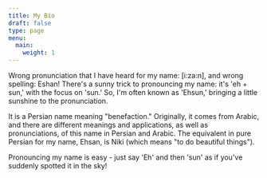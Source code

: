 ```yaml
---
title: My Bio
draft: false
type: page
menu:
  main:
    weight: 1
---
```

Wrong pronunciation that I have heard for my name: [i:za:n], and wrong spelling: Eshan! There's a sunny trick to pronouncing my name: it's 'eh + sun,' with the focus on 'sun.' So, I'm often known as 'Ehsun,' bringing a little sunshine to the pronunciation.

It is a Persian name meaning "benefaction." Originally, it comes from Arabic, and there are different meanings and applications, as well as pronunciations, of this name in Persian and Arabic. The equivalent in pure Persian for my name, Ehsan, is Niki (which means "to do beautiful things"). 



Pronouncing my name is easy - just say 'Eh' and then 'sun' as if you've suddenly spotted it in the sky!